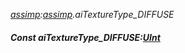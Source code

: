 _[assimp](../../modules/assimp/assimp-module.md):[assimp](../../modules/assimp/assimp-module.md).aiTextureType\_DIFFUSE_
##### Const aiTextureType\_DIFFUSE:[UInt](../../modules/wonkey/wonkey-types-uint.md)
